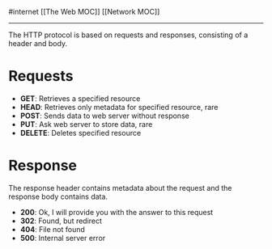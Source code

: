 #internet 
[[The Web MOC]]
[[Network MOC]]
- - -

The HTTP protocol is based on requests and responses, consisting of a header and body.

# Requests

- **GET**: Retrieves a specified resource
- **HEAD**: Retrieves only metadata for specified resource, rare
- **POST**: Sends data to web server without response
- **PUT**: Ask web server to store data, rare
- **DELETE**: Deletes specified resource

# Response

The response header contains metadata about the request and the response body contains data.

- **200**: Ok, I will provide you with the answer to this request
- **302**: Found, but redirect
- **404**: File not found
- **500**: Internal server error